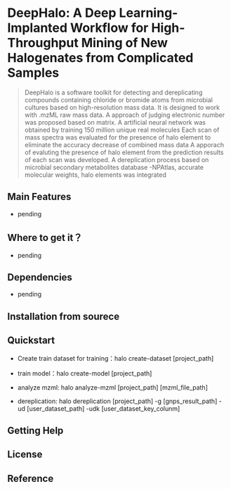 # DeepHalo: A Deep Learning-Implanted Workflow for High-Throughput Mining of New Halogenates from Complicated Samples

> DeepHalo is a software toolkit for detecting and dereplicating compounds containing chloride or bromide atoms from microbial cultures based on high-resolution mass data.
It is designed to work with .mzML raw mass data.
A approach of judging electronic number was proposed based on matrix.
A artificial neural network was obtained by training 150 million unique real molecules
Each scan of mass spectra was evaluated for the presence of halo element to eliminate the accuracy decrease of combined mass data
A apporach of evaluting the presence of halo element from the prediction results of each scan was developed.
A dereplication process based on microbial secondary metabolites database -NPAtlas, accurate molecular weights, halo elements was integrated 

## Main Features
- pending

## Where to get it？
- pending

## Dependencies
- pending

## Installation from sourece

## Quickstart

- Create train dataset for training：halo create-dataset [project_path]

- train model：halo create-model [project_path]

- analyze mzml: halo analyze-mzml [project_path] [mzml_file_path]

- dereplication: halo dereplication [project_path]  -g [gnps_result_path] -ud [user_dataset_path] -udk [user_dataset_key_colunm]

## Getting Help

## License

## Reference




